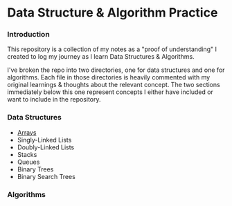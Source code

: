 # Data Structure & Algorithm Practice

### Introduction

This repository is a collection of my notes as a "proof of understanding" I created to log my journey as I learn
Data Structures & Algorithms.

I've broken the repo into two directories, one for data structures and one for algorithms.
Each file in those directories is heavily commented with my original learnings & thoughts about the relevant concept.
The two sections immediately below this one represent concepts I either have included or want to include in the repository.

### Data Structures

- [Arrays](https://github.com/FritzTheDev/DSA/blob/main/data-structures/Arrays.md/)
- Singly-Linked Lists
- Doubly-Linked Lists
- Stacks
- Queues
- Binary Trees
- Binary Search Trees

### Algorithms
